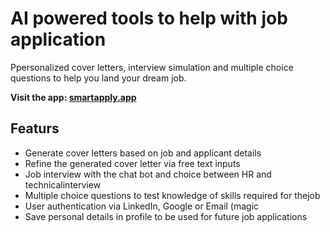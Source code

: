 # AI powered tools to help with job application

Ppersonalized cover letters, interview simulation and multiple choice questions to help you land your dream job.

**Visit the app: [smartapply.app](http://www.smartapply.app)**

## Featurs

- Generate cover letters based on job and applicant details</li>
- Refine the generated cover letter via free text inputs</li>
- Job interview with the chat bot and choice between HR and technicalinterview
- Multiple choice questions to test knowledge of skills required for thejob
- User authentication via LinkedIn, Google or Email (magic
- Save personal details in profile to be used for future job applications
